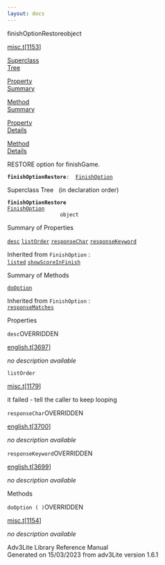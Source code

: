 ```yaml
---
layout: docs
---
```

<span class="title">finishOptionRestore</span><span class="type">object</span>

[misc.t](../file/misc.t.html)\[[1153](../source/misc.t.html#1153)\]

[Superclass  
Tree](#_SuperClassTree_)

[Property  
Summary](#_PropSummary_)

[Method  
Summary](#_MethodSummary_)

[Property  
Details](#_Properties_)

[Method  
Details](#_Methods_)



RESTORE option for finishGame.

**`finishOptionRestore`**` :   `[`FinishOption`](../object/FinishOption.html)



<span id="_SuperClassTree_"></span>



<span class="hdln">Superclass Tree</span>   (in declaration order)



**`finishOptionRestore`**  
[`FinishOption`](../object/FinishOption.html)  
`                 object`  
<span id="_PropSummary_"></span>



<span class="hdln">Summary of Properties</span>  



[`desc`](#desc) [`listOrder`](#listOrder) [`responseChar`](#responseChar) [`responseKeyword`](#responseKeyword)

Inherited from `FinishOption` :  
[`listed`](../object/FinishOption.html#listed) [`showScoreInFinish`](../object/FinishOption.html#showScoreInFinish)

<span id="_MethodSummary_"></span>



<span class="hdln">Summary of Methods</span>  



[`doOption`](#doOption)

Inherited from `FinishOption` :  
[`responseMatches`](../object/FinishOption.html#responseMatches)

<span id="_Properties_"></span>



<span class="hdln">Properties</span>  



<span id="desc"></span>

`desc`<span class="rem">OVERRIDDEN</span>

[english.t](../file/english.t.html)\[[3697](../source/english.t.html#3697)\]



*no description available*



<span id="listOrder"></span>

`listOrder`

[misc.t](../file/misc.t.html)\[[1179](../source/misc.t.html#1179)\]



it failed - tell the caller to keep looping



<span id="responseChar"></span>

`responseChar`<span class="rem">OVERRIDDEN</span>

[english.t](../file/english.t.html)\[[3700](../source/english.t.html#3700)\]



*no description available*



<span id="responseKeyword"></span>

`responseKeyword`<span class="rem">OVERRIDDEN</span>

[english.t](../file/english.t.html)\[[3699](../source/english.t.html#3699)\]



*no description available*



<span id="_Methods_"></span>



<span class="hdln">Methods</span>  



<span id="doOption"></span>

`doOption ( )`<span class="rem">OVERRIDDEN</span>

[misc.t](../file/misc.t.html)\[[1154](../source/misc.t.html#1154)\]



*no description available*





Adv3Lite Library Reference Manual  
Generated on 15/03/2023 from adv3Lite version 1.6.1


